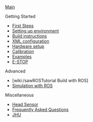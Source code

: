 [Main](/jhu-dvrk/sawIntuitiveResearchKit/wiki)

Getting Started
* [First Steps](/jhu-dvrk/sawIntuitiveResearchKit/wiki/FirstSteps)
* [Setting up environment](/jhu-cisst/mechatronics-software/wiki/Development-Environment)
* [Build instructions](/jhu-dvrk/sawIntuitiveResearchKit/wiki/Build)
* [XML configuration](/jhu-dvrk/sawIntuitiveResearchKit/wiki/XMLConfig)
* [Hardware setup](/jhu-dvrk/sawIntuitiveResearchKit/wiki/Hardware)
* [Calibration](/jhu-dvrk/sawIntuitiveResearchKit/wiki/Calibration)
* [Examples](/jhu-dvrk/sawIntuitiveResearchKit/wiki/Examples)
* [E-STOP](/jhu-dvrk/sawIntuitiveResearchKit/wiki/ESTOP)

Advanced 
* [wiki:/sawROSTutorial Build with ROS]
* [Simulation with ROS](/jhu-dvrk/sawIntuitiveResearchKit/wiki/Simulation)

Miscellaneous
* [Head Sensor](/jhu-dvrk/sawIntuitiveResearchKit/wiki/HeadSensor)
* [Frequently Asked Questions](/jhu-dvrk/sawIntuitiveResearchKit/wiki/FAQ)
* [JHU](JHU-DVRK-Hardware-Status)